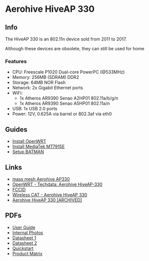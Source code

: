 # Aerohive HiveAP 330

## Info

The HiveAP 330 is an 802.11n device sold from 2011 to 2017.

Although these devices are obsolete, they can still be used for home

### Features

* CPU: Freescale P1020 Dual-core PowerPC (@533MHz)
* Memory: 256MB (SDRAM) DDR2
* Storage: 64MB NOR Flash
* Network: 2x Gigabit Ethernet ports
* WiFi:
  * 1x Atheros AR9390 Senao A2HP01 802.11a/b/g/n
  * 1x Atheros AR9390 Senao A5HP01 802.11a/n
* USB: 1x USB 2.0 ports
* Power: 12V, 0.625A via barrel or 802.3af via eth0

## Guides

* [Install OpenWRT](OPENWRT/README.md)
* [Install MediaTek MT7915E](MT7915/README.md)
* [Setup BATMAN](BATMAN/README.md)

## Links

* [mass mesh Aerohive AP330](https://massmesh.org/wiki/index.php?title=Aerohive_AP330)
* [OpenWRT - Techdata: Aerohive HiveAP-330](https://openwrt.org/toh/hwdata/aerohive/aerohive_hiveap-330)
* [FCCID](https://apps.fcc.gov/oetcf/eas/reports/GenericSearchResult.cfm?RequestTimeout=500)
* [Wireless CAT - Aerohive HiveAP 330](https://wikidevi.wi-cat.ru/Aerohive_HiveAP_330)
* [Aerohive HiveAP 330 [ARCHIVED]](http://web.archive.org/web/20160314152617/http://www.aerohive.com/products/access-points/ap330.html)

## PDFs

* [User Guide](PDF/Aerohive-AP330-AP350-UserGuide-Rev1-2102995.pdf)
* [Internal Photos](Internal-Photos-1498790.pdf)
* [Datasheet 1](PDF/Aerohive-Datasheet-AP330.1.pdf)
* [Datasheet 2](PDF/Aerohive-Datasheet-AP330.2.pdf)
* [Quickstart](PDF/AP330-350-QuickStart-330050-04.pdf)
* [Product Matrix](PDF/Aerohive-Access-Points-Matrix.pdf)
